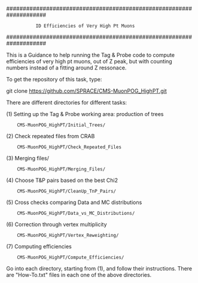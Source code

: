 ####################################################################

               ID Efficiencies of Very High Pt Muons

####################################################################

This is a Guidance to help running the Tag & Probe code to compute
efficiencies of very high pt muons, out of Z peak, but with counting
numbers instead of a fitting around Z ressonace.

To get the repository of this task, type:

   git clone https://github.com/SPRACE/CMS-MuonPOG_HighPT.git


There are different directories for different tasks:

(1) Setting up the Tag & Probe working area: production of trees

        CMS-MuonPOG_HighPT/Initial_Trees/

(2) Check repeated files from CRAB

        CMS-MuonPOG_HighPT/Check_Repeated_Files

(3) Merging files/

    	CMS-MuonPOG_HighPT/Merging_Files/

(4) Choose T&P pairs based on the best Chi2

        CMS-MuonPOG_HighPT/CleanUp_TnP_Pairs/

(5) Cross checks comparing Data and MC distributions

        CMS-MuonPOG_HighPT/Data_vs_MC_Distributions/

(6) Correction through vertex multiplicity

        CMS-MuonPOG_HighPT/Vertex_Reweighting/


(7) Computing efficiencies

        CMS-MuonPOG_HighPT/Compute_Efficiencies/

Go into each directory, starting from (1), and follow their instructions.
There are "How-To.txt" files in each one of the above directories.

